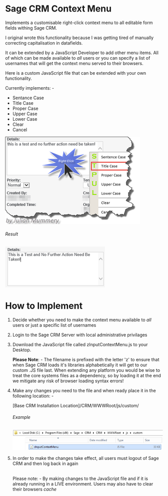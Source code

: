 # Sage CRM Context Menu
Implements a customisable right-click context menu to all editable form fields withing Sage CRM.

I original wrote this functionality because I was getting tired of manually correcting capitalisation in datafields.

It can be extended by a JavaScript Developer to add other menu items. All of which can be made available to *all* users or you can specify a list of usernames that will get the context menu served to their browsers. 

Here is a custom JavaScript file that can be extended with your own functionality.

Currently implements: -

<ul>
  <li>Sentance Case</li>
  <li>Title Case</li>
  <li>Proper Case</li>
  <li>Upper Case</li>
  <li>Lower Case</li>
  <li>Clear</li>
  <li>Cancel</li>
</ul>

<img src="https://github.com/julianmummery/sagecrm-context-menu/blob/master/SageCRM-Context-Menu-Example.png">

<h6>Result</h6>

<img src="https://github.com/julianmummery/sagecrm-context-menu/blob/master/contextMenuAfterClick.png">

# How to Implement

1)  Decide whether you need to make the context menu available to *all* users or just a specific list of usernames

2)  Login to the Sage CRM Server with local administrative privilages

3)  Download the JavaScript file called zInputContextMenu.js to your Desktop.

    <b>Please Note</b>: - The filename is prefixed with the letter 'z' to ensure that when Sage CRM loads it's libraries alphabetically it will get to our custom .JS file last. When extending any platform you would be wise to treat the core systems files as a dependency, so by loading it at the end we mitigate any risk of browser loading syntax errors!  

4)  Make any changes you need to the file and when ready place it in the following location: -

    [Base CRM Installation Location]/CRM/WWWRoot/js/custom/
  
    <h6>Example</h6>
    
    <img src="https://github.com/julianmummery/sagecrm-context-menu/blob/master/contextMenuSetup.png">
  
 5)  In order to make the changes take effect, all users must logout of Sage CRM and then log back in again
 
     <br>Please note: - By making changes to the JavaScript file and if it is already running in a LIVE environment. Users may also have to clear their browsers *cache*</b>


